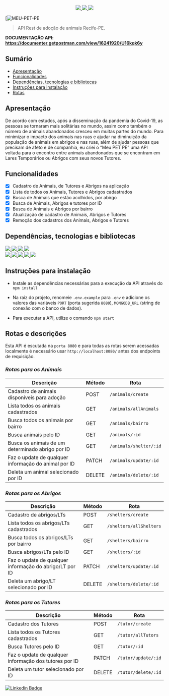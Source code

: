 <p align="center">
  <a>
    <a href="https://on12-api-final-meu-pet-pe.herokuapp.com/"><img src="https://img.shields.io/badge/deploy-heroku.com-blue">
    <a href="https://www.mongodb.com/cloud/atlas"><img src="https://img.shields.io/badge/database-mongodb.com-blue">
    <a href="https://nodejs.org/pt-br/"><img src="https://img.shields.io/badge/node-v12.18.3-blue">
  </a>
</p>

[![MEU-PET-PE](https://trello.com/1/cards/60b51ec71e4efb5d829d296c/attachments/613c52f31bfbd57912264e8b/download/5466091.png)

> API Rest de adoção de animais Recife-PE.

**DOCUMENTAÇÃO API: https://documenter.getpostman.com/view/16241920/U16kqk6y**

## **Sumário**

- [Apresentação](#apresentação)
- [Funcionalidades](#funcionalidades)
- [Dependências, tecnologias e bibliotecas](#dependências-tecnologias-e-bibliotecas)
- [Instruções para instalação](#instruções-para-instalação)
- [Rotas](#rotas)

## **Apresentação**

De acordo com estudos, após a disseminação da pandemia do Covid-19, as pessoas se tornaram mais solitárias no mundo, assim como também o número de animais abandonados cresceu em muitas partes do mundo.
Para minimizar o impacto dos animais nas ruas e ajudar na diminuição da população de animais em abrigos e nas ruas, além de ajudar pessoas que precisam de afeto e de companhia, eu criei o “Meu PET PE” uma API voltada para o encontro entre animais abandonados que se encontram em Lares Temporários ou Abrigos com seus novos Tutores.

## **Funcionalidades**

- [X] Cadastro de Animais, de Tutores e Abrigos na aplicação
- [X] Lista de todos os Animais, Tutores e Abrigos cadastrados
- [X] Busca de Animais que estão acolhidos, por abirgo
- [X] Busca de Animais, Abrigos e tutores por ID
- [X] Busca de Animais e Abrigos por bairro
- [X] Atualização de cadastro de Animais, Abrigos e Tutores
- [X] Remoção dos cadastros dos Animais, Abrigos e Tutores

## **Dependências, tecnologias e bibliotecas**

<p align="left">
  <a>
    <a href="https://git-scm.com/"><img src="https://img.shields.io/badge/Git/GitHub-blue">
    <a href="https://nodejs.org/pt-br/"><img src="https://img.shields.io/badge/NodeJS-blue">
    <a href="https://www.mongodb.com/cloud/atlas"><img src="https://img.shields.io/badge/MongoDB%20Atlas-blue">
    <a href="https://herokuapp.com/"><img src="https://img.shields.io/badge/Heroku-blue">
    <br/>
    <a href="https://www.npmjs.com/"><img src="https://img.shields.io/badge/npm-6.14.6-purple">
    <a href="https://expressjs.com/pt-br/"><img src="https://img.shields.io/badge/express-4.17.1-purple">
    <a href="https://mongoosejs.com/"><img src="https://img.shields.io/badge/mongoose-5.10.17-purple">
    <a href="https://www.npmjs.com/package/dotenv-safe"><img src="https://img.shields.io/badge/dotenv-8.2.0-purple">
    <a href="https://www.npmjs.com/package/nodemon"><img src="https://img.shields.io/badge/nodemon-2.0.6-purple">
  </a> 
</p>

## **Instruções para instalação**

- Instale as dependências necessárias para a execução da API através do `npm install`

- Na raiz do projeto, renomeie `.env.example` para `.env` e adicione os valores das variáveis `PORT` (porta sugerida `8080`), `MONGODB_URL` (string de conexão com o banco de dados).

- Para executar a API, utilize o comando `npm start`


## **Rotas e descrições**

Esta API é escutada na `porta 8080` e para todas as rotas serem acessadas localmente é necessário usar `http://localhost:8080/` antes dos endpoints de requisição.

### _Rotas para os Animais_

| Descrição | Método | Rota |
|---------|--------|------|
| Cadastro de animais disponíveis para adoção | POST | `/animals/create` |
| Lista todos os animais cadastrados | GET | `/animals/allAnimals` |
| Busca todos os animais por bairro | GET | `/animals/bairro` |
| Busca animais pelo ID | GET | `/animals/:id` |
| Busca os animais de um determinado abrigo por ID | GET | `/animals/shelter/:id` |
| Faz o update de qualquer informação do animal por ID | PATCH | `/animals/update/:id` |
| Deleta um animal selecionado por ID | DELETE | `/animals/delete/:id` |


### _Rotas para os Abrigos_

| Descrição | Método | Rota |
|---------|--------|------|
| Cadastro de abrigos/LTs | POST | `/shelters/create` |
| Lista todos os abrigos/LTs cadastrados | GET | `/shelters/allShelters` |
| Busca todos os abrigos/LTs por bairro | GET | `/shelters/bairro` |
| Busca abrigos/LTs pelo ID | GET | `/shelters/:id` |
| Faz o update de qualquer informação do abrigo/LT por ID | PATCH | `/shelters/update/:id` |
| Deleta um abrigo/LT selecionado por ID | DELETE | `/shelters/delete/:id` |

### _Rotas para os Tutores_

| Descrição | Método | Rota |
|---------|--------|------|
| Cadastro dos Tutores | POST | `/tutor/create` |
| Lista todos os Tutores cadastrados | GET | `/tutor/allTutors` |
| Busca Tutores pelo ID | GET | `/tutor/:id` |
| Faz o update de qualquer informação dos tutores por ID | PATCH | `/tutor/update/:id` |
| Deleta um tutor selecionado por ID | DELETE | `/tutor/delete/:id` |


[![Linkedin Badge](https://img.shields.io/badge/-Mariana%20Andrade-lightblue?style=flat-square&logo=Linkedin&logoColor=white)](https://www.linkedin.com/in/mariana-andrade-4a71b8148/)